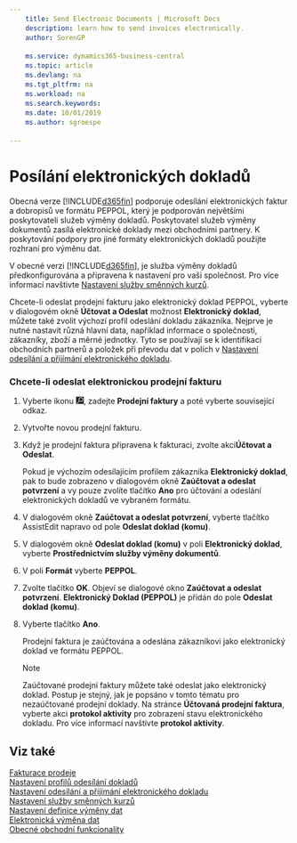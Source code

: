 ```yaml
---
    title: Send Electronic Documents | Microsoft Docs
    description: learn how to send invoices electronically.
    author: SorenGP

    ms.service: dynamics365-business-central
    ms.topic: article
    ms.devlang: na
    ms.tgt_pltfrm: na
    ms.workload: na
    ms.search.keywords:
    ms.date: 10/01/2019
    ms.author: sgroespe

---
```

# Posílání elektronických dokladů
Obecná verze [!INCLUDE[d365fin](includes/d365fin_md.md)] podporuje odesílání elektronických faktur a dobropisů ve formátu PEPPOL, který je podporován největšími poskytovateli služeb výměny dokladů. Poskytovatel služeb výměny dokumentů zasílá elektronické doklady mezi obchodními partnery. K poskytování podpory pro jiné formáty elektronických dokladů použijte rozhraní pro výměnu dat.

V obecné verzi [!INCLUDE[d365fin](includes/d365fin_md.md)], je služba výměny dokladů předkonfigurována a připravena k nastavení pro vaši společnost. Pro více informací navštivte [Nastavení služby směnných kurzů](across-how-to-set-up-a-document-exchange-service.md).

Chcete-li odeslat prodejní fakturu jako elektronický doklad PEPPOL, vyberte v dialogovém okně **Účtovat a Odeslat** možnost **Elektronický doklad**, můžete také zvolit výchozí profil odeslání dokladu zákazníka. Nejprve je nutné nastavit různá hlavní data, například informace o společnosti, zákazníky, zboží a měrné jednotky.  Tyto se používají se k identifikaci obchodních partnerů a položek při převodu dat v polích v [Nastavení odesílání a přijímání elektronického dokladu](across-how-to-set-up-electronic-document-sending-and-receiving.md).

### Chcete-li odeslat elektronickou prodejní fakturu

1. Vyberte ikonu ![Žárovky, která otevře funkci Řekněte mi ](media/ui-search/search_small.png "Řekněte mi, co chcete dělat"), zadejte **Prodejní faktury** a poté vyberte související odkaz.

2. Vytvořte novou prodejní fakturu.

3. Když je prodejní faktura připravena k fakturaci, zvolte akci**Účtovat a Odeslat**.

   Pokud je výchozím odesílajícím profilem zákazníka **Elektronický doklad**, pak to bude zobrazeno v dialogovém okně **Zaúčtovat a odeslat potvrzení** a vy pouze zvolíte tlačítko **Ano** pro účtování a odeslání elektronických dokladů ve vybraném formátu.

4. V dialogovém okně **Zaúčtovat a odeslat potvrzení**, vyberte tlačítko AssistEdit napravo od pole **Odeslat doklad (komu)**.

5. V dialogovém okně **Odeslat doklad (komu)** v poli **Elektronický doklad**, vyberte **Prostřednictvím služby výměny dokumentů**.

6. V poli **Formát** vyberte **PEPPOL**.

7. Zvolte tlačítko **OK**. Objeví se dialogové okno **Zaúčtovat a odeslat potvrzení**. **Elektronický Doklad (PEPPOL)** je přidán do pole **Odeslat doklad (komu)**.

8. Vyberte tlačítko **Ano**.

   Prodejní faktura je zaúčtována a odeslána zákazníkovi jako elektronický doklad ve formátu PEPPOL.

   > [!NOTE]
   > Zaúčtované prodejní faktury můžete také odeslat jako elektronický doklad. Postup je stejný, jak je popsáno v tomto tématu pro nezaúčtované prodejní doklady. Na stránce **Účtovaná prodejní faktura**, vyberte akci **protokol aktivity** pro zobrazení stavu elektronického dokladu. Pro více informací navštivte **protokol aktivity**.

## Viz také
[Fakturace prodeje](sales-how-invoice-sales.md)  
[Nastavení profilů odesílání dokladů](sales-how-setup-document-send-profiles.md)  
[Nastavení odesílání a přijímání elektronického dokladu](across-how-to-set-up-electronic-document-sending-and-receiving.md)  
[Nastavení služby směnných kurzů](across-how-to-set-up-a-document-exchange-service.md)  
[Nastavení definice výměny dat](across-how-to-set-up-data-exchange-definitions.md)  
[Elektronická výměna dat](across-data-exchange.md)  
[Obecné obchodní funkcionality](ui-across-business-areas.md)
